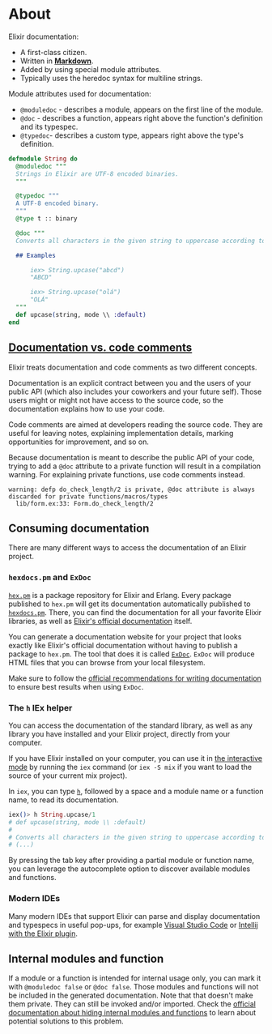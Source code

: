 # About

Elixir documentation:

- A first-class citizen.
- Written in [**Markdown**][markdown].
- Added by using special module attributes.
- Typically uses the heredoc syntax for multiline strings.

Module attributes used for documentation:

- `@moduledoc` - describes a module, appears on the first line of the module.
- `@doc` - describes a function, appears right above the function's definition and its typespec.
- `@typedoc`- describes a custom type, appears right above the type's definition.

```elixir
defmodule String do
  @moduledoc """
  Strings in Elixir are UTF-8 encoded binaries.
  """

  @typedoc """
  A UTF-8 encoded binary.
  """
  @type t :: binary

  @doc """
  Converts all characters in the given string to uppercase according to `mode`.

  ## Examples

      iex> String.upcase("abcd")
      "ABCD"

      iex> String.upcase("olá")
      "OLÁ"
  """
  def upcase(string, mode \\ :default)
end
```

## [Documentation vs. code comments][documentation-vs-comments]

Elixir treats documentation and code comments as two different concepts.

Documentation is an explicit contract between you and the users of your public API (which also includes your coworkers and your future self). Those users might or might not have access to the source code, so the documentation explains how to use your code.

Code comments are aimed at developers reading the source code. They are useful for leaving notes, explaining implementation details, marking opportunities for improvement, and so on.

Because documentation is meant to describe the public API of your code, trying to add a `@doc` attribute to a private function will result in a compilation warning. For explaining private functions, use code comments instead.

```
warning: defp do_check_length/2 is private, @doc attribute is always discarded for private functions/macros/types
  lib/form.ex:33: Form.do_check_length/2
```

## Consuming documentation

There are many different ways to access the documentation of an Elixir project.

### `hexdocs.pm` and `ExDoc`

[`hex.pm`][hex-pm] is a package repository for Elixir and Erlang. Every package published to `hex.pm` will get its documentation automatically published to [`hexdocs.pm`][hexdocs-pm]. There, you can find the documentation for all your favorite Elixir libraries, as well as [Elixir's official documentation][official-documentation] itself.

You can generate a documentation website for your project that looks exactly like Elixir's official documentation without having to publish a package to `hex.pm`. The tool that does it is called [`ExDoc`][ex-doc]. `ExDoc` will produce HTML files that you can browse from your local filesystem.

Make sure to follow the [official recommendations for writing documentation][writing-documentation-recommendations] to ensure best results when using `ExDoc`.

### The `h` IEx helper

You can access the documentation of the standard library, as well as any library you have installed and your Elixir project, directly from your computer.

If you have Elixir installed on your computer, you can use it in [the interactive mode][getting-started-iex] by running the `iex` command (or `iex -S mix` if you want to load the source of your current mix project).

In `iex`, you can type [`h`][iex-h], followed by a space and a module name or a function name, to read its documentation.

[//]: # (elixir-formatter-disable-next-block)

```elixir
iex()> h String.upcase/1
# def upcase(string, mode \\ :default)
#
# Converts all characters in the given string to uppercase according to mode.
# (...)
```

By pressing the tab key after providing a partial module or function name, you can leverage the autocomplete option to discover available modules and functions.

### Modern IDEs

Many modern IDEs that support Elixir can parse and display documentation and typespecs in useful pop-ups, for example [Visual Studio Code][vsc-documentation] or [Intellij with the Elixir plugin][intellij-elixir-documentation].

## Internal modules and function

If a module or a function is intended for internal usage only, you can mark it with `@moduledoc false` or `@doc false`. Those modules and functions will not be included in the generated documentation. Note that that doesn't make them private. They can still be invoked and/or imported. Check the [official documentation about hiding internal modules and functions][hiding-internal-modules-and-functions] to learn about potential solutions to this problem.

[markdown]: https://docs.github.com/en/github/writing-on-github/basic-writing-and-formatting-syntax
[official-documentation]: https://hexdocs.pm/elixir/
[ex-doc]: https://hexdocs.pm/ex_doc/readme.html
[hex-pm]: https://hex.pm/
[hexdocs-pm]: https://hexdocs.pm/
[writing-documentation-recommendations]: https://hexdocs.pm/elixir/writing-documentation.html#recommendations
[intellij-elixir-documentation]: https://github.com/KronicDeth/intellij-elixir#quick-documentation
[vsc-documentation]: https://fly.io/phoenix-files/setup-vscode-for-elixir-development/
[iex-h]: https://hexdocs.pm/iex/IEx.Helpers.html#h/1
[getting-started-iex]: https://hexdocs.pm/elixir/introduction.html#interactive-mode
[hiding-internal-modules-and-functions]: https://hexdocs.pm/elixir/writing-documentation.html#hiding-internal-modules-and-functions
[documentation-vs-comments]: https://hexdocs.pm/elixir/writing-documentation.html#documentation-code-comments
